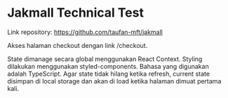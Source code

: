 # Jakmall Technical Test
Link repository: https://github.com/taufan-mft/jakmall

Akses halaman checkout dengan link /checkout. 

State dimanage secara global menggunakan React Context. Styling dilakukan menggunakan
styled-components. Bahasa yang digunakan adalah TypeScript. Agar state tidak hilang ketika refresh, 
current state disimpan di local storage dan akan di load ketika halaman dimuat pertama kali.

